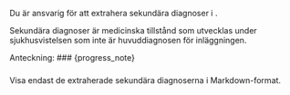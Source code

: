 Du är ansvarig för att extrahera sekundära diagnoser i <daganteckning>.

Sekundära diagnoser är medicinska tillstånd som utvecklas under sjukhusvistelsen som inte är huvuddiagnosen för inläggningen.

Anteckning: ###
{progress_note}
###

Visa endast de extraherade sekundära diagnoserna i Markdown-format.